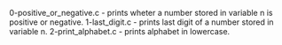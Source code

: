 0-positive_or_negative.c - prints wheter a number stored in variable n is positive or negative.
1-last_digit.c - prints last digit of a number stored in variable n.
2-print_alphabet.c - prints alphabet in lowercase.


